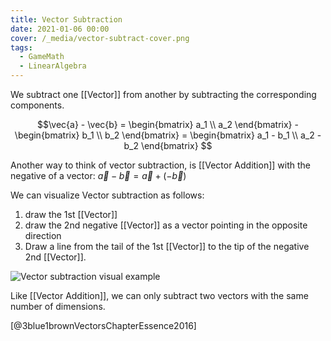 ```yaml
---
title: Vector Subtraction
date: 2021-01-06 00:00
cover: /_media/vector-subtract-cover.png
tags:
  - GameMath
  - LinearAlgebra
---
```


We subtract one [[Vector]] from another by subtracting the corresponding components.

$$\vec{a} - \vec{b} = \begin{bmatrix} a_1 \\ a_2 \end{bmatrix} - \begin{bmatrix} b_1 \\ b_2 \end{bmatrix} = \begin{bmatrix} a_1 - b_1 \\ a_2 - b_2 \end{bmatrix} $$

Another way to think of vector subtraction, is [[Vector Addition]] with the negative of a vector: $\vec{a} - \vec{b} = \vec{a} + (-\vec{b})$

We can visualize Vector subtraction as follows:

1. draw the 1st [[Vector]]
2. draw the 2nd negative [[Vector]] as a vector pointing in the opposite direction
3. Draw a line from the tail of the 1st [[Vector]] to the tip of the negative 2nd [[Vector]].

![Vector subtraction visual example](/_media/vector-subtract-example.gif)

Like [[Vector Addition]], we can only subtract two vectors with the same number of dimensions.

[@3blue1brownVectorsChapterEssence2016]